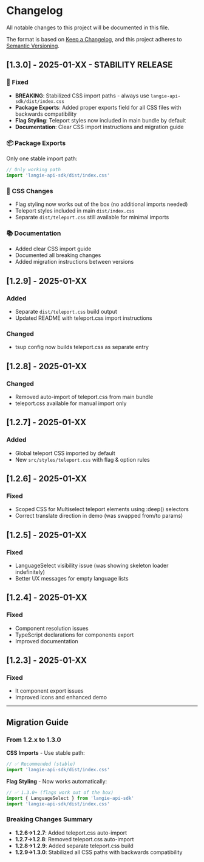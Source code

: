 # Changelog

All notable changes to this project will be documented in this file.

The format is based on [Keep a Changelog](https://keepachangelog.com/en/1.0.0/),
and this project adheres to [Semantic Versioning](https://semver.org/spec/v2.0.0.html).

## [1.3.0] - 2025-01-XX - STABILITY RELEASE

### 🔧 Fixed

- **BREAKING**: Stabilized CSS import paths - always use `langie-api-sdk/dist/index.css`
- **Package Exports**: Added proper exports field for all CSS files with backwards compatibility
- **Flag Styling**: Teleport styles now included in main bundle by default
- **Documentation**: Clear CSS import instructions and migration guide

### 📦 Package Exports

Only one stable import path:

```js
// Only working path
import 'langie-api-sdk/dist/index.css'
```

### 🎨 CSS Changes

- Flag styling now works out of the box (no additional imports needed)
- Teleport styles included in main `dist/index.css`
- Separate `dist/teleport.css` still available for minimal imports

### 📚 Documentation

- Added clear CSS import guide
- Documented all breaking changes
- Added migration instructions between versions

## [1.2.9] - 2025-01-XX

### Added

- Separate `dist/teleport.css` build output
- Updated README with teleport.css import instructions

### Changed

- tsup config now builds teleport.css as separate entry

## [1.2.8] - 2025-01-XX

### Changed

- Removed auto-import of teleport.css from main bundle
- teleport.css available for manual import only

## [1.2.7] - 2025-01-XX

### Added

- Global teleport CSS imported by default
- New `src/styles/teleport.css` with flag & option rules

## [1.2.6] - 2025-01-XX

### Fixed

- Scoped CSS for Multiselect teleport elements using :deep() selectors
- Correct translate direction in demo (was swapped from/to params)

## [1.2.5] - 2025-01-XX

### Fixed

- LanguageSelect visibility issue (was showing skeleton loader indefinitely)
- Better UX messages for empty language lists

## [1.2.4] - 2025-01-XX

### Fixed

- Component resolution issues
- TypeScript declarations for components export
- Improved documentation

## [1.2.3] - 2025-01-XX

### Fixed

- lt component export issues
- Improved icons and enhanced demo

---

## Migration Guide

### From 1.2.x to 1.3.0

**CSS Imports** - Use stable path:

```js
// ✅ Recommended (stable)
import 'langie-api-sdk/dist/index.css'
```

**Flag Styling** - Now works automatically:

```js
// ✅ 1.3.0+ (flags work out of the box)
import { LanguageSelect } from 'langie-api-sdk'
import 'langie-api-sdk/dist/index.css'
```

### Breaking Changes Summary

- **1.2.6→1.2.7**: Added teleport.css auto-import
- **1.2.7→1.2.8**: Removed teleport.css auto-import
- **1.2.8→1.2.9**: Added separate teleport.css build
- **1.2.9→1.3.0**: Stabilized all CSS paths with backwards compatibility
